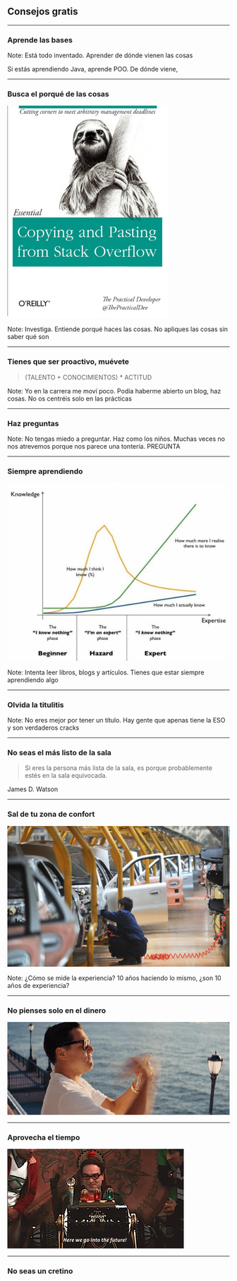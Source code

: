 ## Consejos gratis

---

### Aprende las bases

Note:
Está todo inventado. Aprender de dónde vienen las cosas

Si estás aprendiendo Java, aprende POO. De dónde viene, 

---

### Busca el porqué de las cosas

![stack overflow](assets/img/stackoverflow.jpg)

Note:
Investiga. Entiende porqué haces las cosas. No apliques las cosas sin saber qué son

---

### Tienes que ser proactivo, muévete

> (TALENTO + CONOCIMIENTOS) * ACTITUD

Note:
Yo en la carrera me moví poco. Podía haberme abierto un blog, haz cosas. No os centréis solo en las prácticas

---

### Haz preguntas

Note:
No tengas miedo a preguntar. Haz como los niños. Muchas veces no nos atrevemos porque nos parece una tontería. PREGUNTA

---

### Siempre aprendiendo

![graph](assets/img/siempre_aprendiendo.jpg)

Note:
Intenta leer libros, blogs y artículos. Tienes que estar siempre aprendiendo algo

---
### Olvida la titulitis 

Note:
No eres mejor por tener un título. Hay gente que apenas tiene la ESO y son verdaderos cracks

---
### No seas el más listo de la sala

> Si eres la persona más lista de la sala, es porque probablemente estés en la sala equivocada.

James D. Watson

---
### Sal de tu zona de confort

![coches](assets/img/coches.jpg)

Note:
¿Cómo se mide la experiencia? 10 años haciendo lo mismo, ¿son 10 años de experiencia?

---


### No pienses solo en el dinero

![wolf](assets/img/wolf.gif)

---
### Aprovecha el tiempo

![time](assets/img/time.gif)

---
### No seas un cretino








